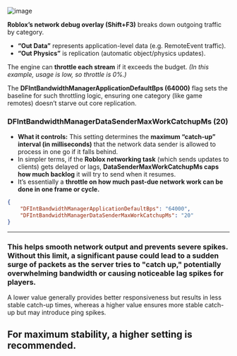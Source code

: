 
![image](https://github.com/user-attachments/assets/a42b72e4-a745-40c8-97fd-3977b1e70b20)

**Roblox’s network debug overlay (Shift+F3)** breaks down outgoing traffic by category.  
- **“Out Data”** represents application-level data (e.g. RemoteEvent traffic).  
- **“Out Physics”** is replication (automatic object/physics updates).  

The engine can **throttle each stream** if it exceeds the budget. *(In this example, usage is low, so throttle is 0%.)*  

The **DFIntBandwidthManagerApplicationDefaultBps (64000)** flag sets the baseline for such throttling logic, ensuring one category (like game remotes) doesn’t starve out core replication.  

### **DFIntBandwidthManagerDataSenderMaxWorkCatchupMs (20)**  
- **What it controls:** This setting determines the **maximum “catch-up” interval (in milliseconds)** that the network data sender is allowed to process in one go if it falls behind.  
- In simpler terms, if the **Roblox networking task** (which sends updates to clients) gets delayed or lags, **DataSenderMaxWorkCatchupMs caps how much backlog** it will try to send when it resumes.  
- It’s essentially a **throttle on how much past-due network work can be done in one frame or cycle.**
```json
{
    "DFIntBandwidthManagerApplicationDefaultBps": "64000",
    "DFIntBandwidthManagerDataSenderMaxWorkCatchupMs": "20"
}
```
---
### This helps smooth network output and prevents severe spikes. Without this limit, a significant pause could lead to a sudden surge of packets as the server tries to "catch up," potentially overwhelming bandwidth or causing noticeable lag spikes for players.
A lower value generally provides better responsiveness but results in less stable catch-up times, whereas a higher value ensures more stable catch-up but may introduce ping spikes.
## For maximum stability, a higher setting is recommended.
